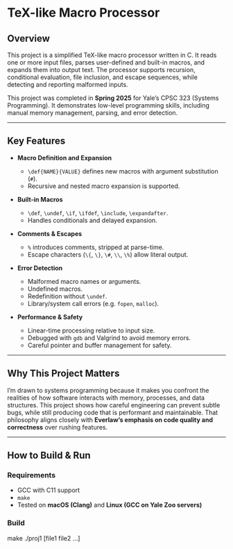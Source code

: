 # TeX-like Macro Processor

## Overview
This project is a simplified TeX-like macro processor written in C. It reads one or more input files, parses user-defined and built-in macros, and expands them into output text. The processor supports recursion, conditional evaluation, file inclusion, and escape sequences, while detecting and reporting malformed inputs.

This project was completed in **Spring 2025** for Yale’s CPSC 323 (Systems Programming). It demonstrates low-level programming skills, including manual memory management, parsing, and error detection.

---

## Key Features
- **Macro Definition and Expansion**  
  - `\def{NAME}{VALUE}` defines new macros with argument substitution (`#`).  
  - Recursive and nested macro expansion is supported.  

- **Built-in Macros**  
  - `\def`, `\undef`, `\if`, `\ifdef`, `\include`, `\expandafter`.  
  - Handles conditionals and delayed expansion.  

- **Comments & Escapes**  
  - `%` introduces comments, stripped at parse-time.  
  - Escape characters (`\{`, `\}`, `\#`, `\\`, `\%`) allow literal output.  

- **Error Detection**  
  - Malformed macro names or arguments.  
  - Undefined macros.  
  - Redefinition without `\undef`.  
  - Library/system call errors (e.g. `fopen`, `malloc`).  

- **Performance & Safety**  
  - Linear-time processing relative to input size.  
  - Debugged with `gdb` and Valgrind to avoid memory errors.  
  - Careful pointer and buffer management for safety.  

---

## Why This Project Matters
I’m drawn to systems programming because it makes you confront the realities of how software interacts with memory, processes, and data structures. This project shows how careful engineering can prevent subtle bugs, while still producing code that is performant and maintainable. That philosophy aligns closely with **Everlaw’s emphasis on code quality and correctness** over rushing features.

---

## How to Build & Run
### Requirements
- GCC with C11 support  
- `make`  
- Tested on **macOS (Clang)** and **Linux (GCC on Yale Zoo servers)**

### Build
make
./proj1 [file1 file2 ...]

